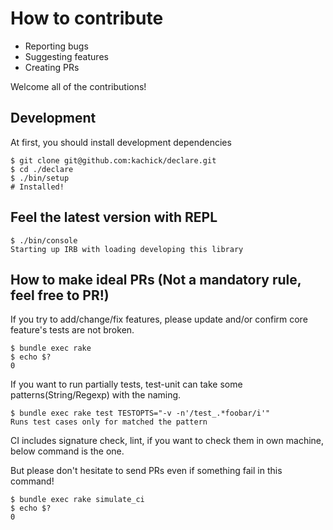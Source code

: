 # How to contribute

* Reporting bugs
* Suggesting features
* Creating PRs

Welcome all of the contributions!

## Development

At first, you should install development dependencies

```console
$ git clone git@github.com:kachick/declare.git
$ cd ./declare
$ ./bin/setup
# Installed!
```

## Feel the latest version with REPL

```console
$ ./bin/console
Starting up IRB with loading developing this library
```

## How to make ideal PRs (Not a mandatory rule, feel free to PR!)

If you try to add/change/fix features, please update and/or confirm core feature's tests are not broken.

```console
$ bundle exec rake
$ echo $?
0
```

If you want to run partially tests, test-unit can take some patterns(String/Regexp) with the naming.

```console
$ bundle exec rake test TESTOPTS="-v -n'/test_.*foobar/i'"
Runs test cases only for matched the pattern
```

CI includes signature check, lint, if you want to check them in own machine, below command is the one.

But please don't hesitate to send PRs even if something fail in this command!

```console
$ bundle exec rake simulate_ci
$ echo $?
0
```
